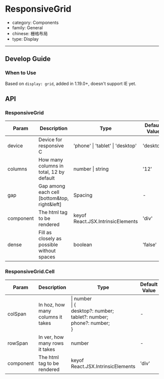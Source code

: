 # ResponsiveGrid

-   category: Components
-   family: General
-   chinese: 栅格布局
-   type: Display

---

## Develop Guide

### When to Use

Based on `display: grid`, added in 1.19.0+, doesn't support IE yet.

## API

### ResponsiveGrid

| Param     | Description                                  | Type                              | Default Value | Required |
| --------- | -------------------------------------------- | --------------------------------- | ------------- | -------- |
| device    | Device for responsive C                      | 'phone' \| 'tablet' \| 'desktop'  | 'desktop'     |          |
| columns   | How many columns in total, 12 by default     | number \| string                  | '12'          |          |
| gap       | Gap among each cell [bottom&top, right&left] | Spacing                           | -             |          |
| component | The html tag to be rendered                  | keyof React.JSX.IntrinsicElements | 'div'         |          |
| dense     | Fill as closely as possible without spaces   | boolean                           | 'false'       |          |

### ResponsiveGrid.Cell

| Param     | Description                       | Type                                                                                         | Default Value | Required |
| --------- | --------------------------------- | -------------------------------------------------------------------------------------------- | ------------- | -------- |
| colSpan   | In hoz, how many columns it takes | \| number<br/> \| {<br/> desktop?: number;<br/> tablet?: number;<br/> phone?: number;<br/> } | -             |          |
| rowSpan   | In ver, how many rows it takes    | number                                                                                       | -             |          |
| component | The html tag to be rendered       | keyof React.JSX.IntrinsicElements                                                            | 'div'         |          |
